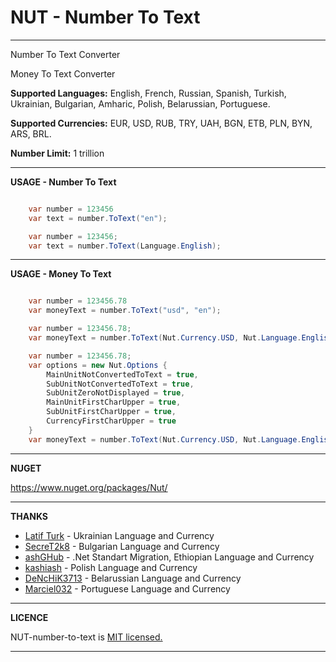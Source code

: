# NUT - Number To Text

---

Number To Text Converter

Money To Text Converter

**Supported Languages:** English, French, Russian, Spanish, Turkish, Ukrainian, Bulgarian, Amharic, Polish, Belarussian, Portuguese.

**Supported Currencies:** EUR, USD, RUB, TRY, UAH, BGN, ETB, PLN, BYN, ARS, BRL.

**Number Limit:** 1 trillion

---

**USAGE - Number To Text**

```csharp

    var number = 123456
    var text = number.ToText("en");

    var number = 123456;
    var text = number.ToText(Language.English);
```

---

**USAGE - Money To Text**

```csharp

    var number = 123456.78
    var moneyText = number.ToText("usd", "en");

    var number = 123456.78;
    var moneyText = number.ToText(Nut.Currency.USD, Nut.Language.English);

    var number = 123456.78;
    var options = new Nut.Options {
        MainUnitNotConvertedToText = true,
        SubUnitNotConvertedToText = true,
        SubUnitZeroNotDisplayed = true,
        MainUnitFirstCharUpper = true,
        SubUnitFirstCharUpper = true,
        CurrencyFirstCharUpper = true
    }
    var moneyText = number.ToText(Nut.Currency.USD, Nut.Language.English, options);
```

---

**NUGET**

<https://www.nuget.org/packages/Nut/>

---

**THANKS**

- [Latif Turk](https://github.com/Latif07) - Ukrainian Language and Currency
- [SecreT2k8](https://github.com/SecreT2k8) - Bulgarian Language and Currency
- [ashGHub](https://github.com/ashGHub) - .Net Standart Migration, Ethiopian Language and Currency
- [kashiash](https://github.com/kashiash) - Polish Language and Currency
- [DeNcHiK3713](https://github.com/DeNcHiK3713) - Belarussian Language and Currency
- [Marciel032](https://github.com/Marciel032) - Portuguese Language and Currency

---

**LICENCE**

NUT-number-to-text is [MIT licensed.](LICENSE)

---
